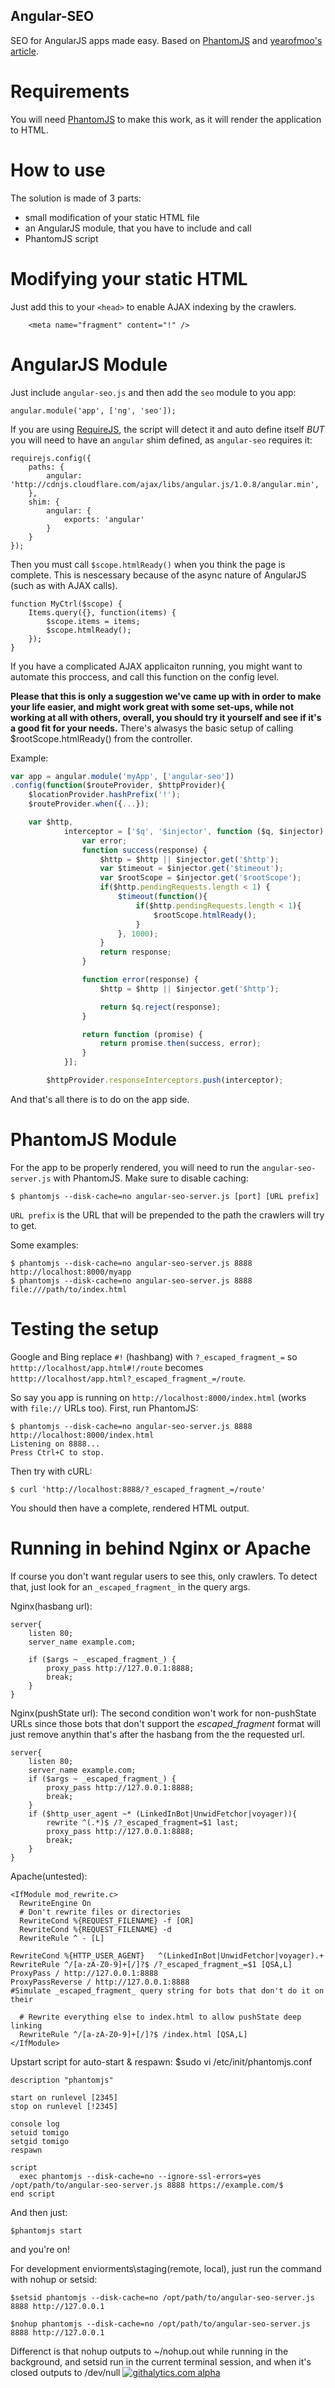 Angular-SEO
-----------

SEO for AngularJS apps made easy. Based on [PhantomJS](http://phantomjs.org/) and [yearofmoo's article](http://www.yearofmoo.com/2012/11/angularjs-and-seo.html).


Requirements
============

You will need [PhantomJS](http://phantomjs.org/) to make this work, as it will render the application to HTML.


How to use
==========

The solution is made of 3 parts:
- small modification of your static HTML file
- an AngularJS module, that you have to include and call
- PhantomJS script


Modifying your static HTML
==========================

Just add this to your `<head>` to enable AJAX indexing by the crawlers.
```
    <meta name="fragment" content="!" />
```

AngularJS Module
================

Just include `angular-seo.js` and then add the `seo` module to you app:
```
angular.module('app', ['ng', 'seo']);
```

If you are using [RequireJS](http://requirejs.org/), the script will detect it and auto define itself *BUT* you will need to have an `angular` shim defined, as `angular-seo` requires it:
```
requirejs.config({
    paths: {
        angular: 'http://cdnjs.cloudflare.com/ajax/libs/angular.js/1.0.8/angular.min',
    },
    shim: {
        angular: {
            exports: 'angular'
        }
    }
});
```

Then you must call `$scope.htmlReady()` when you think the page is complete. This is nescessary because of the async nature of AngularJS (such as with AJAX calls).
```
function MyCtrl($scope) {
    Items.query({}, function(items) {
        $scope.items = items;
        $scope.htmlReady();
    });
}
```

If you have a complicated AJAX applicaiton running, you might want to automate this proccess, and call this function on the config level.

**Please that this is only a suggestion we've came up with in order to make your life easier, and might work great with some set-ups, while not working at all with others, overall, you should try it yourself and see if it's a good fit for your needs.**
There's alwasys the basic setup of calling $rootScope.htmlReady() from the controller.

Example:
```javascript
var app = angular.module('myApp', ['angular-seo'])
.config(function($routeProvider, $httpProvider){
    $locationProvider.hashPrefix('!');
    $routeProvider.when({...});

    var $http,
            interceptor = ['$q', '$injector', function ($q, $injector) {
                var error;
                function success(response) {
                    $http = $http || $injector.get('$http');
                    var $timeout = $injector.get('$timeout');
                    var $rootScope = $injector.get('$rootScope');
                    if($http.pendingRequests.length < 1) {
                        $timeout(function(){
                            if($http.pendingRequests.length < 1){
                                $rootScope.htmlReady();
                            }
                        }, 1000);
                    }
                    return response;
                }

                function error(response) {
                    $http = $http || $injector.get('$http');

                    return $q.reject(response);
                }

                return function (promise) {
                    return promise.then(success, error);
                }
            }];

        $httpProvider.responseInterceptors.push(interceptor);
```

And that's all there is to do on the app side.


PhantomJS Module
================

For the app to be properly rendered, you will need to run the `angular-seo-server.js` with PhantomJS.
Make sure to disable caching:
```
$ phantomjs --disk-cache=no angular-seo-server.js [port] [URL prefix]
```

`URL prefix` is the URL that will be prepended to the path the crawlers will try to get.

Some examples:
```
$ phantomjs --disk-cache=no angular-seo-server.js 8888 http://localhost:8000/myapp
$ phantomjs --disk-cache=no angular-seo-server.js 8888 file:///path/to/index.html
```


Testing the setup
=================

Google and Bing replace `#!` (hashbang) with `?_escaped_fragment_=` so `htttp://localhost/app.html#!/route` becomes `htttp://localhost/app.html?_escaped_fragment_=/route`.

So say you app is running on `http://localhost:8000/index.html` (works with `file://` URLs too).
First, run PhantomJS:
```
$ phantomjs --disk-cache=no angular-seo-server.js 8888 http://localhost:8000/index.html
Listening on 8888...
Press Ctrl+C to stop.
```

Then try with cURL:
```
$ curl 'http://localhost:8888/?_escaped_fragment_=/route'
```

You should then have a complete, rendered HTML output.


Running in behind Nginx or Apache
==================================

If course you don't want regular users to see this, only crawlers.
To detect that, just look for an `_escaped_fragment_` in the query args.

Nginx(hasbang url):
```
server{
    listen 80;
    server_name example.com;

    if ($args ~ _escaped_fragment_) {
        proxy_pass http://127.0.0.1:8888;
        break;
    }
}

```
Nginx(pushState url):
The second condition won't work for non-pushState URLs since those bots that don't support the _escaped_fragment_ format will just
remove anythin that's after the hasbang from the the requested url.
```
server{
    listen 80;
    server_name example.com;
    if ($args ~ _escaped_fragment_) {
        proxy_pass http://127.0.0.1:8888;
        break;
    }
    if ($http_user_agent ~* (LinkedInBot|UnwidFetchor|voyager)){
        rewrite ^(.*)$ /?_escaped_fragment=$1 last;
        proxy_pass http://127.0.0.1:8888;
        break;
    }
}
```

Apache(untested):
```
<IfModule mod_rewrite.c>
  RewriteEngine On
  # Don't rewrite files or directories
  RewriteCond %{REQUEST_FILENAME} -f [OR]
  RewriteCond %{REQUEST_FILENAME} -d
  RewriteRule ^ - [L]

RewriteCond %{HTTP_USER_AGENT}   ^(LinkedInBot|UnwidFetchor|voyager).+
RewriteRule ^/[a-zA-Z0-9]+[/]?$ /?_escaped_fragment_=$1 [QSA,L]
ProxyPass / http://127.0.0.1:8888
ProxyPassReverse / http://127.0.0.1:8888
#Simulate _escaped_fragment_ query string for bots that don't do it on their

  # Rewrite everything else to index.html to allow pushState deep linking
  RewriteRule ^/[a-zA-Z0-9]+[/]?$ /index.html [QSA,L]
</IfModule>
```

Upstart script for auto-start & respawn:
$sudo vi /etc/init/phantomjs.conf
```
description "phantomjs"

start on runlevel [2345]
stop on runlevel [!2345]

console log
setuid tomigo
setgid tomigo
respawn

script
  exec phantomjs --disk-cache=no --ignore-ssl-errors=yes /opt/path/to/angular-seo-server.js 8888 https://example.com/$
end script

```

And then just:
```
$phantomjs start
```
and you're on!

For development enviorments\staging(remote, local), just run the command with nohup or setsid:
```
$setsid phantomjs --disk-cache=no /opt/path/to/angular-seo-server.js 8888 http://127.0.0.1
```

```
$nohup phantomjs --disk-cache=no /opt/path/to/angular-seo-server.js 8888 http://127.0.0.1
```

Differenct is that nohup outputs to ~/nohup.out while running in the background, and setsid run in the current terminal session, and
when it's closed outputs to /dev/null
[![githalytics.com alpha](https://cruel-carlota.pagodabox.com/3a55c16a191c4c8222beddcf429c2608 "githalytics.com")](http://githalytics.com/steeve/angular-seo)

